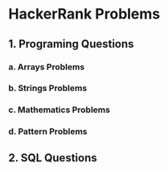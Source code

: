 # HackerRank Problems

## 1. Programing Questions
###      a. Arrays Problems
###      b. Strings Problems
###      c. Mathematics Problems
###      d. Pattern Problems

## 2. SQL Questions
